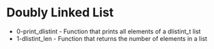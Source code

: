 # Doubly Linked List

- 0-print_dlistint - Function that prints all elements of a dlistint_t list
- 1-dlistint_len - Function that returns the number of elements in a list
